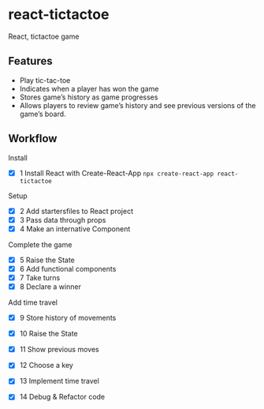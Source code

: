 # react-tictactoe
React, tictactoe game

## Features 
- Play tic-tac-toe
- Indicates when a player has won the game
- Stores game’s history as game progresses
- Allows players to review game’s history and see previous versions of the game’s board.

## Workflow 
Install
- [X] 1 Install React with Create-React-App ```npx create-react-app react-tictactoe```

Setup
- [X] 2 Add startersfiles to React project
- [X] 3 Pass data through props
- [X] 4 Make an internative Component 

Complete the game
- [X] 5 Raise the State
- [X] 6 Add functional components
- [X] 7 Take turns
- [X] 8 Declare a winner 

Add time travel
- [X] 9 Store history of movements 
- [X] 10 Raise the State
- [X] 11 Show previous moves
- [X] 12 Choose a key 
- [X] 13 Implement time travel 
- [X] 14 Debug & Refactor code 

